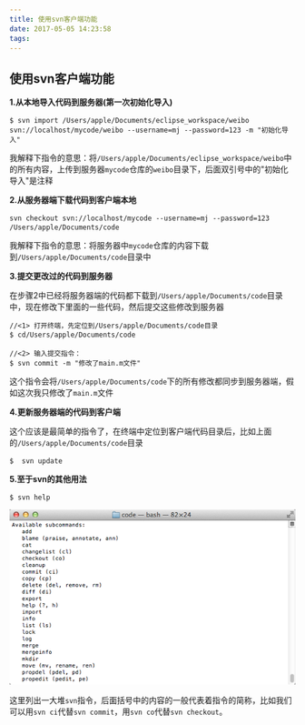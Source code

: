 ```yaml
---
title: 使用svn客户端功能
date: 2017-05-05 14:23:58
tags:
---
```


## 使用svn客户端功能

**1.从本地导入代码到服务器(第一次初始化导入)**

```
$ svn import /Users/apple/Documents/eclipse_workspace/weibo svn://localhost/mycode/weibo --username=mj --password=123 -m "初始化导入"
```

我解释下指令的意思：将`/Users/apple/Documents/eclipse_workspace/weibo`中的所有内容，上传到服务器`mycode`仓库的`weibo`目录下，后面双引号中的"初始化导入"是注释

 

**2.从服务器端下载代码到客户端本地**

```
svn checkout svn://localhost/mycode --username=mj --password=123 /Users/apple/Documents/code
```

我解释下指令的意思：将服务器中`mycode`仓库的内容下载到`/Users/apple/Documents/code`目录中

 

**3.提交更改过的代码到服务器**

在步骤2中已经将服务器端的代码都下载到`/Users/apple/Documents/code`目录中，现在修改下里面的一些代码，然后提交这些修改到服务器



````
//<1> 打开终端，先定位到/Users/apple/Documents/code目录
$ cd/Users/apple/Documents/code

//<2> 输入提交指令：
$ svn commit -m "修改了main.m文件"
````

这个指令会将`/Users/apple/Documents/code`下的所有修改都同步到服务器端，假如这次我只修改了`main.m`文件



**4.更新服务器端的代码到客户端**

这个应该是最简单的指令了，在终端中定位到客户端代码目录后，比如上面的`/Users/apple/Documents/code`目录

```
$  svn update
```

**5.至于svn的其他用法**

```
$ svn help
```

**![img](svn-commend/svn-help.png)**

这里列出一大堆`svn`指令，后面括号中的内容的一般代表着指令的简称，比如我们可以用`svn ci`代替`svn commit`，用`svn co`代替`svn checkout`。